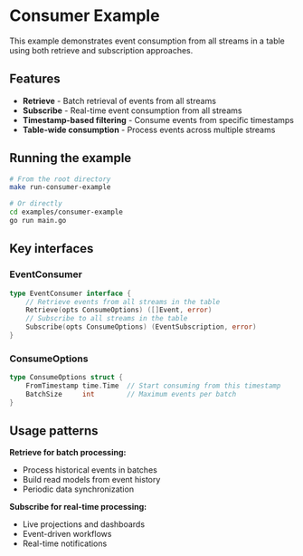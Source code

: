 # Consumer Example

This example demonstrates event consumption from all streams in a table using both retrieve and subscription approaches.

## Features

- **Retrieve** - Batch retrieval of events from all streams
- **Subscribe** - Real-time event consumption from all streams  
- **Timestamp-based filtering** - Consume events from specific timestamps
- **Table-wide consumption** - Process events across multiple streams

## Running the example

```bash
# From the root directory
make run-consumer-example

# Or directly
cd examples/consumer-example
go run main.go
```

## Key interfaces

### EventConsumer
```go
type EventConsumer interface {
    // Retrieve events from all streams in the table
    Retrieve(opts ConsumeOptions) ([]Event, error)
    // Subscribe to all streams in the table  
    Subscribe(opts ConsumeOptions) (EventSubscription, error)
}
```

### ConsumeOptions
```go
type ConsumeOptions struct {
    FromTimestamp time.Time  // Start consuming from this timestamp
    BatchSize     int        // Maximum events per batch
}
```

## Usage patterns

**Retrieve for batch processing:**
- Process historical events in batches
- Build read models from event history
- Periodic data synchronization

**Subscribe for real-time processing:**
- Live projections and dashboards
- Event-driven workflows
- Real-time notifications